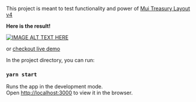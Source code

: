 This project is meant to test functionality and power of [Mui Treasury Layout v4](https://mui-treasury.com/layout)

**Here is the result!**

[![IMAGE ALT TEXT HERE](https://img.youtube.com/vi/uxlT4O7AgmA/0.jpg)](https://www.youtube.com/watch?v=uxlT4O7AgmA)

or [checkout live demo](https://mui-treasury.com/layout/clones/gmail?bgColor=ff4a3e&accent=000000&dark=true)

In the project directory, you can run:

### `yarn start`

Runs the app in the development mode.<br />
Open [http://localhost:3000](http://localhost:3000) to view it in the browser.

